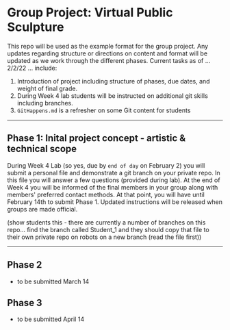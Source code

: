 # Group Project: Virtual Public Sculpture

This repo will be used as the example format for the group project. Any updates regarding structure or directions on content and format will be updated as we work through the different phases. Current tasks as of ... 2/2/22 ... include:

1. Introduction of project including structure of phases, due dates, and weight of final grade.
2. During Week 4 lab students will be instructed on additional git skills including branches.
3. `GitHappens.md` is a refresher on some Git content for students 

--- 

## Phase 1: Inital project concept - artistic & technical scope

During Week 4 Lab (so yes, due by `end of day` on February 2) you will submit a personal file and demonstrate a git branch on your private repo. In this file you will answer a few questions (provided during lab). At the end of Week 4 you will be informed of the final members in your group along with members' preferred contact methods. At that point, you will have until February 14th to submit Phase 1. Updated instructions will be released when groups are made official.

(show students this - there are currently a number of branches on this repo... find the branch called Student_1 and they should copy that file to their own private repo on robots on a new branch (read the file first))

---

## Phase 2

- to be submitted March 14

## Phase 3

- to be submitted April 14

